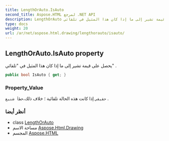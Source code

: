 ```yaml
---
title: LengthOrAuto.IsAuto
second_title: Aspose.HTML لمرجع .NET API
description: LengthOrAuto ملكية. يحصل على قيمة تشير إلى ما إذا كان هذا المثيل في تلقائي .
type: docs
weight: 20
url: /ar/net/aspose.html.drawing/lengthorauto/isauto/
---
```

## LengthOrAuto.IsAuto property

يحصل على قيمة تشير إلى ما إذا كان هذا المثيل في "تلقائي" .

```csharp
public bool IsAuto { get; }
```

### Property_Value

`حقيقي` إذا كانت هذه الحالة تلقائية ؛ خلاف ذلك،`خطأ شنيع` .

### أنظر أيضا

* class [LengthOrAuto](../)
* مساحة الاسم [Aspose.Html.Drawing](../../lengthorauto/)
* المجسم [Aspose.HTML](../../../)


